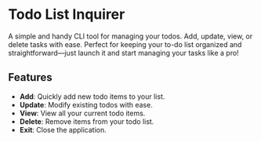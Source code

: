 # Todo List Inquirer

A simple and handy CLI tool for managing your todos. Add, update, view, or delete tasks with ease. Perfect for keeping your to-do list organized and straightforward—just launch it and start managing your tasks like a pro!

## Features

- **Add**: Quickly add new todo items to your list.
- **Update**: Modify existing todos with ease.
- **View**: View all your current todo items.
- **Delete**: Remove items from your todo list.
- **Exit**: Close the application.
